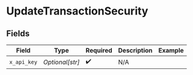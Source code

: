 # UpdateTransactionSecurity


## Fields

| Field              | Type               | Required           | Description        | Example            |
| ------------------ | ------------------ | ------------------ | ------------------ | ------------------ |
| `x_api_key`        | *Optional[str]*    | :heavy_check_mark: | N/A                |                    |